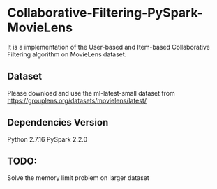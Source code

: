# Collaborative-Filtering-PySpark-MovieLens
It is a implementation of the User-based and Item-based Collaborative Filtering algorithm on MovieLens dataset.

## Dataset
Please download and use the ml-latest-small dataset from https://grouplens.org/datasets/movielens/latest/

## Dependencies Version
Python 2.7.16
PySpark 2.2.0

## TODO:
Solve the memory limit problem on larger dataset
